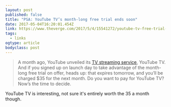 ```yaml
---
layout: post 
published: false 
title: "PSA: YouTube TV’s month-long free trial ends soon" 
date: 2017-05-04T16:20:01.454Z 
link: https://www.theverge.com/2017/5/4/15541272/youtube-tv-free-trial-ends-soon 
tags:
  - links
ogtype: article 
bodyclass: post 
---
```


> A month ago, YouTube unveiled its [TV streaming service](https://www.theverge.com/2017/4/5/15177462/youtube-tv-review-streaming-cable-subscription-service), YouTube TV. And if you signed up on launch day to take advantage of the month-long free trial on offer, heads up: that expires tomorrow, and you’ll be charged $35 for the next month. Do you want to pay for YouTube TV? Now’s the time to decide.

YouTube TV is interesting, not sure it's entirely worth the 35 a month though.
